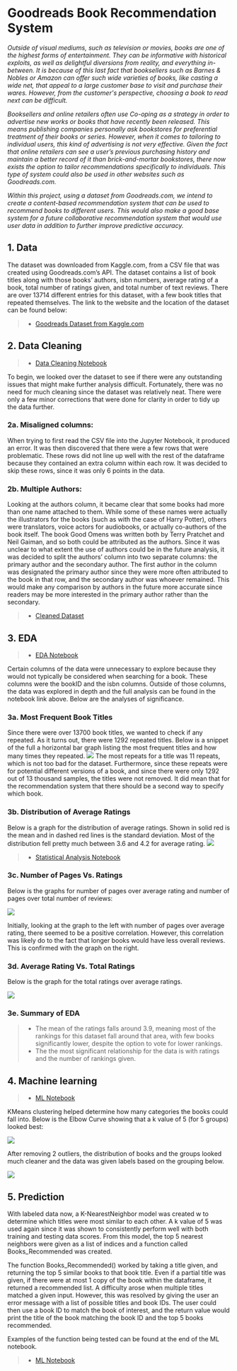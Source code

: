 # Goodreads Book Recommendation System
*Outside of visual mediums, such as television or movies, books are one of the highest forms of entertainment. They can be informative with historical exploits, as well as delightful diversions from reality, and everything in-between. It is because of this last fact that booksellers such as Barnes & Nobles or Amazon can offer such wide varieties of books, like casting a wide net, that appeal to a large customer base to visit and purchase their wares. However, from the customer's perspective, choosing a book to read next can be difficult.*

*Booksellers and online retailers often use Co-oping as a strategy in order to advertise new works or books that have recently been released. This means publishing companies personally ask bookstores for preferential treatment of their books or series. However, when it comes to tailoring to individual users, this kind of advertising is not very effective. Given the fact that online retailers can see a user’s previous purchasing history and maintain a better record of it than brick-and-mortar bookstores, there now exists the option to tailor recommendations specifically to individuals. This type of system could also be used in other websites such as Goodreads.com.*

*Within this project, using a dataset from Goodreads.com, we intend to create a content-based recommendation system that can be used to recommend books to different users. This would also make a good base system for a future collaborative recommendation system that would use user data in addition to further improve predictive accuracy.*

## 1. Data
The dataset was downloaded from Kaggle.com, from a CSV file that was created using Goodreads.com’s API. The dataset contains a list of book titles along with those books’ authors, isbn numbers, average rating of a book, total number of ratings given, and total number of text reviews. There are over 13714 different entries for this dataset, with a few book titles that repeated themselves. The link to the website and the location of the dataset can be found below:

>* [Goodreads Dataset from Kaggle.com](https://www.kaggle.com/jealousleopard/goodreadsbooks)

## 2. Data Cleaning
>* [Data Cleaning Notebook](https://github.com/R-Yamin/Book_Recommendation_System/blob/master/1.%20Data_Cleaning.ipynb)

To begin, we looked over the dataset to see if there were any outstanding issues that might make further analysis difficult. Fortunately, there was no need for much cleaning since the dataset was relatively neat. There were only a few minor corrections that were done for clarity in order to tidy up the data further.
### 2a. Misaligned columns:
When trying to first read the CSV file into the Jupyter Notebook, it produced an error. It was then discovered that there were a few rows that were problematic. These rows did not line up well with the rest of the dataframe because they contained an extra column within each row. It was decided to skip these rows, since it was only 6 points in the data.
### 2b. Multiple Authors:
Looking at the authors column, it became clear that some books had more than one name attached to them. While some of these names were actually the illustrators for the books (such as with the case of Harry Potter), others were translators, voice actors for audiobooks, or actually co-authors of the book itself. The book Good Omens was written both by Terry Pratchet and Neil Gaiman, and so both could be attributed as the authors.
Since it was unclear to what extent the use of authors could be in the future analysis, it was decided to split the authors’ column into two separate columns: the primary author and the secondary author. The first author in the column was designated the primary author since they were more often attributed to the book in that row, and the secondary author was whoever remained. This would make any comparison by authors in the future more accurate since readers may be more interested in the primary author rather than the secondary.

>* [Cleaned Dataset](https://github.com/R-Yamin/Book_Recommendation_System/tree/master/Clean_data)

## 3. EDA
>* [EDA Notebook](https://github.com/R-Yamin/Book_Recommendation_System/blob/master/2.%20EDA%20of%20Goodread%20Books.ipynb)

Certain columns of the data were unnecessary to explore because they would not typically be considered when searching for a book. These columns were the bookID and the isbn columns. Outside of those columns, the data was explored in depth and the full analysis can be found in the notebook link above. Below are the analyses of significance.

### 3a. Most Frequent Book Titles
Since there were over 13700 book titles, we wanted to check if any repeated. As it turns out, there were 1292 repeated titles. Below is a snippet of the full a horizontal bar graph listing the most frequent titles and how many times they repeated.
![](https://github.com/R-Yamin/Book_Recommendation_System/blob/master/Saved_images/book_title_frequency.png)
The most repeats for a title was 11 repeats, which is not too bad for the dataset. Furthermore, since these repeats were for potential different versions of a book, and since there were only 1292 out of 13 thousand samples, the titles were not removed. It did mean that for the recommendation system that there should be a second way to specify which book.

### 3b. Distribution of Average Ratings
Below is a graph for the distribution of average ratings. Shown in solid red is the mean and in dashed red lines is the standard deviation. Most of the distribution fell pretty much between 3.6 and 4.2 for average rating.
![](https://github.com/R-Yamin/Book_Recommendation_System/blob/master/Saved_images/Ratings_distribution.png)
>* [Statistical Analysis Notebook](https://github.com/R-Yamin/Book_Recommendation_System/blob/master/3.%20Statistical%20Analysis.ipynb)

### 3c. Number of Pages Vs. Ratings
Below is the graphs for number of pages over average rating and number of pages over total number of reviews:

![](https://github.com/R-Yamin/Book_Recommendation_System/blob/master/Saved_images/Ratings_pages_reviews.png)

Initially, looking at the graph to the left with number of pages over average rating, there seemed to be a positive correlation. However, this correlation was likely do to the fact that longer books would have less overall reviews. This is confirmed with the graph on the right.

### 3d. Average Rating Vs. Total Ratings
Below is the graph for the total ratings over average ratings.

![](https://github.com/R-Yamin/Book_Recommendation_System/blob/master/Saved_images/ratings_count.png)

### 3e. Summary of EDA
>* The mean of the ratings falls around 3.9, meaning most of the rankings for this dataset fall around that area, with few books significantly lower, despite the option to vote for lower rankings.
>* The the most significant relationship for the data is with ratings and the number of rankings given.

## 4. Machine learning
>* [ML Notebook](https://github.com/R-Yamin/Book_Recommendation_System/blob/master/4.%20Machine%20Learning%20and%20Predictive%20Modeling.ipynb)

KMeans clustering helped determine how many categories the books could fall into. Below is the Elbow Curve showing that a k value of 5 (for 5 groups) looked best:

![](https://github.com/R-Yamin/Book_Recommendation_System/blob/master/Saved_images/Elbow_curve.png)

After removing 2 outliers, the distribution of books and the groups looked much cleaner and the data was given labels based on the grouping below.

![](https://github.com/R-Yamin/Book_Recommendation_System/blob/master/Saved_images/Kmeans_clustering_final.png)

## 5. Prediction
With labeled data now, a K-NearestNeighbor model was created w to determine which titles were most similar to each other. A k value of 5 was used again since it was shown to consistently perform well with both training and testing data scores. From this model, the top 5 nearest neighbors were given as a list of indices and a function called Books_Recommended was created.

The function Books_Recommended() worked by taking a title given, and returning the top 5 similar books to that book title. Even if a partial title was given, if there were at most 1 copy of the book within the dataframe, it returned a recommended list. A difficulty arose when multiple titles matched a given input. However, this was resolved by giving the user an error message with a list of possible titles and book IDs. The user could then use a book ID to match the book of interest, and the return value would print the title of the book matching the book ID and the top 5 books recommended.

Examples of the function being tested can be found at the end of the ML notebook.
>* [ML Notebook](https://github.com/R-Yamin/Book_Recommendation_System/blob/master/4.%20Machine%20Learning%20and%20Predictive%20Modeling.ipynb)
